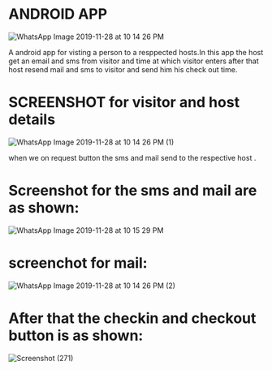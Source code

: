 # ANDROID APP
![WhatsApp Image 2019-11-28 at 10 14 26 PM](https://user-images.githubusercontent.com/48836166/69823381-b7d1d880-122e-11ea-95fa-56509de7824d.jpeg)
 
 A android app for visting a person to a resppected hosts.In this app the host get an email and sms from visitor and time at which visitor enters after that host resend mail and sms to visitor and send him his check out time.
 # SCREENSHOT for visitor and host details
 ![WhatsApp Image 2019-11-28 at 10 14 26 PM (1)](https://user-images.githubusercontent.com/48836166/69824330-70991700-1231-11ea-81d5-b38f3fc052f9.jpeg)
  
  when we on request button the sms and mail send to the respective host .
# Screenshot for the sms and mail are as shown:
![WhatsApp Image 2019-11-28 at 10 15 29 PM](https://user-images.githubusercontent.com/48836166/69823391-be605000-122e-11ea-93b2-73b1363197d0.jpeg)

# screenchot for mail:

![WhatsApp Image 2019-11-28 at 10 14 26 PM (2)](https://user-images.githubusercontent.com/48836166/69823138-1a76a480-122e-11ea-8e86-85e157bd47f8.jpeg)

# After that the checkin and  checkout button is as shown:

![Screenshot (271)](https://user-images.githubusercontent.com/48836166/69824890-3fb9e180-1233-11ea-98b8-dd524dc94c04.png)
